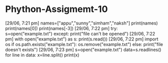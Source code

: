# Phython-Assigmemt-10 
  
[29/06, 7:21 pm]  names=["appu","sunny","simham","naksh"]
print(names)
print(names[0])
print(names[-3])
[29/06, 7:22 pm]  try:
	s=open("example.txt")
except:
	print("file can't be opened")
[29/06, 7:22 pm]  with open("example.txt") as s:
	print(s.read())
[29/06, 7:22 pm]  import os
if os.path.exists("example.txt"):
	os.remove("example.txt")
else:
	print("file doesn't exists")
[29/06, 7:23 pm]  s=open("example.txt")
data=s.readlines()
for line in data:
	x=line.split()
	print(x)
